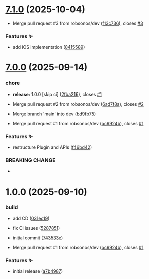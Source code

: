 # [7.1.0](https://github.com/robsonos/device-orientation/compare/v7.0.0...v7.1.0) (2025-10-04)


* Merge pull request #3 from robsonos/dev ([f13c736](https://github.com/robsonos/device-orientation/commit/f13c73642429d2e30b59bb2918dda346daf9e483)), closes [#3](https://github.com/robsonos/device-orientation/issues/3)


### Features :sparkles:

* add iOS implementation ([8415589](https://github.com/robsonos/device-orientation/commit/8415589842075084c081f1b009f276cbd05a8ea9))

# [7.0.0](https://github.com/robsonos/device-orientation/compare/v6.0.0...v7.0.0) (2025-09-14)


### chore

* **release:** 1.0.0 [skip ci] ([2fba216](https://github.com/robsonos/device-orientation/commit/2fba216f2ee72509f0e2b3e93dbb86d7acfb4805)), closes [#1](https://github.com/robsonos/device-orientation/issues/1)


* Merge pull request #2 from robsonos/dev ([6ad7f8a](https://github.com/robsonos/device-orientation/commit/6ad7f8a16bab3c581ca461bea4fb7964e13b9a44)), closes [#2](https://github.com/robsonos/device-orientation/issues/2)
* Merge branch 'main' into dev ([bd9fb75](https://github.com/robsonos/device-orientation/commit/bd9fb756073185ea1de0a16922be9e71cec6c666))
* Merge pull request #1 from robsonos/dev ([bc9924b](https://github.com/robsonos/device-orientation/commit/bc9924b036560ba9f97727fe7f829e7a795ad0fa)), closes [#1](https://github.com/robsonos/device-orientation/issues/1)


### Features :sparkles:

* restructure Plugin and APIs ([f46bd42](https://github.com/robsonos/device-orientation/commit/f46bd420b17295a5f3ee149e377e76c6348c5aff))


### BREAKING CHANGE

*

# 1.0.0 (2025-09-10)


### build

* add CD ([031ec19](https://github.com/robsonos/device-orientation/commit/031ec192cf569e8e1a8ce6f34de1e93c57076b83))
* fix CI issues ([5287851](https://github.com/robsonos/device-orientation/commit/5287851e39cafd1fc97d0daa7ee9d9abb8221910))
* initial commit ([743533e](https://github.com/robsonos/device-orientation/commit/743533e8d8aef872d0df5f4303a86a7d84abf6fc))


* Merge pull request #1 from robsonos/dev ([bc9924b](https://github.com/robsonos/device-orientation/commit/bc9924b036560ba9f97727fe7f829e7a795ad0fa)), closes [#1](https://github.com/robsonos/device-orientation/issues/1)


### Features :sparkles:

* initial release ([a7b4987](https://github.com/robsonos/device-orientation/commit/a7b49878090b107ab926992ab689e849dc25a788))
